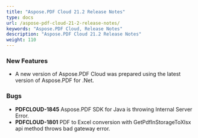 ```yaml
---
title: "Aspose.PDF Cloud 21.2 Release Notes"
type: docs
url: /aspose-pdf-cloud-21-2-release-notes/
keywords: "Aspose.PDF Cloud, Release Notes"
description: "Aspose.PDF Cloud 21.2 Release Notes"
weight: 110
---
```


### **New Features**
- A new version of Aspose.PDF Cloud was prepared using the latest version of Aspose.PDF for .Net. 
### **Bugs**
- **PDFCLOUD-1845** Aspose.PDF SDK for Java is throwing Internal Server Error.
- **PDFCLOUD-1801** PDF to Excel conversion with GetPdfInStorageToXlsx api method throws bad gateway error.
